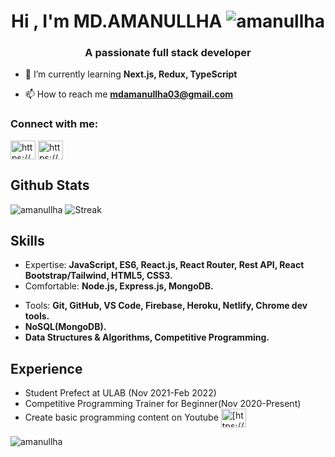 <h1 align="center">Hi , I'm MD.AMANULLHA <img src="https://komarev.com/ghpvc/?username=amanullha&label=Profile%20views&color=0e75b6&style=flat" alt="amanullha" /> </h1>
<h3 align="center">A passionate full stack developer</h3>

<p align="left"> </p>

- 🌱 I’m currently learning **Next.js, Redux, TypeScript**

- 📫 How to reach me **mdamanullha03@gmail.com**

<h3 align="left">Connect with me:</h3>

<p align="left" >
  
<a href="https://www.linkedin.com/in/md-aman-ullha-9a9527161/" target="_blank"><img align="center" src="https://raw.githubusercontent.com/rahuldkjain/github-profile-readme-generator/master/src/images/icons/Social/linked-in-alt.svg" alt="https://www.linkedin.com/in/md-aman-ullha-9a9527161/" height="30" width="40" /></a>
<a href="https://github.com/amanullha" target="_blank"><img align="center" src="https://raw.githubusercontent.com/rahuldkjain/github-profile-readme-generator/master/src/images/icons/Social/github.svg" alt="https://github.com/amanullha" height="30" width="40" /></a>
  
  
</p>

## Github Stats
![amanullha](https://github-readme-stats.vercel.app/api?username=amanullha&show_icons=true&count_private=true)
![Streak](https://github-readme-streak-stats.herokuapp.com/?user=amanullha)

## Skills
* Expertise: **JavaScript, ES6, React.js, React Router, Rest API, React Bootstrap/Tailwind, HTML5, CSS3.**
* Comfortable: **Node.js, Express.js, MongoDB.**
<!-- * Familiar: **Next.js, Redux, TypeScript.** -->
* Tools: **Git, GitHub, VS Code, Firebase, Heroku, Netlify, Chrome dev tools.**
* **NoSQL(MongoDB).**
* **Data Structures & Algorithms, Competitive Programming.**

  



<!-- ## Work Experience -->
## Experience
* Student Prefect at ULAB (Nov 2021-Feb 2022)
* Competitive Programming Trainer for Beginner(Nov 2020-Present)
* Create basic programming content on Youtube <a href="https://www.youtube.com/channel/UCg9KtHaThHh6Wb36ZMsxy_A/videos" target="_blank"><img align="center" src="https://raw.githubusercontent.com/rahuldkjain/github-profile-readme-generator/master/src/images/icons/Social/youtube.svg" alt="[https://www.youtube.com/channel/ucg9kthathhh6wb36zmsxy_a](https://www.youtube.com/channel/UCg9KtHaThHh6Wb36ZMsxy_A/videos)" height="30" width="40" /></a>



<p><img align="center" src="https://github-readme-stats.vercel.app/api/top-langs?username=amanullha&show_icons=true&locale=en&layout=compact" alt="amanullha" /></p>
